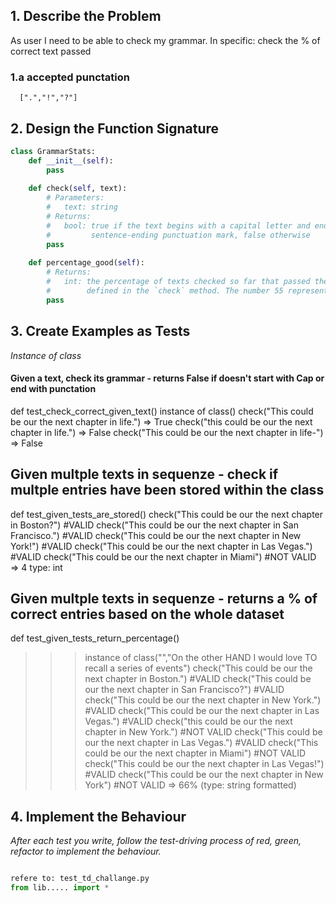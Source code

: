 ## 1. Describe the Problem
As user
I need to be able to check my grammar.
In specific: check the % of correct text passed

### 1.a accepted punctation
```
  [".","!","?"] 
```

## 2. Design the Function Signature
```python
class GrammarStats:
    def __init__(self):
        pass
  
    def check(self, text):
        # Parameters:
        #   text: string
        # Returns:
        #   bool: true if the text begins with a capital letter and ends with a
        #         sentence-ending punctuation mark, false otherwise
        pass
  
    def percentage_good(self):
        # Returns:
        #   int: the percentage of texts checked so far that passed the check
        #        defined in the `check` method. The number 55 represents 55%.
        pass
```

## 3. Create Examples as Tests

_Instance of class_

#### Given a text, check its grammar - returns False if doesn't start with Cap or end with punctation
def test_check_correct_given_text()
instance of class()
check("This could be our the next chapter in life.")
=> True
check("this could be our the next chapter in life.")
=> False
check("This could be our the next chapter in life-")
=> False

## Given multple texts in sequenze - check if multple entries have been stored within the class
def test_given_tests_are_stored()
check("This could be our the next chapter in Boston?")   #VALID
check("This could be our the next chapter in San Francisco.")  #VALID
check("This could be our the next chapter in New York!")   #VALID
check("This could be our the next chapter in Las Vegas.")  #VALID
check("This could be our the next chapter in Miami")  #NOT VALID
=> 4 type: int

## Given multple texts in sequenze - returns a % of correct entries based on the whole dataset
def test_given_tests_return_percentage()
>>> instance of class("","On the other HAND I would love TO recall a series of events")
check("This could be our the next chapter in Boston.")          #VALID
check("This could be our the next chapter in San Francisco?")   #VALID
check("This could be our the next chapter in New York.")        #VALID
check("This could be our the next chapter in Las Vegas.")       #VALID
check("this could be our the next chapter in New York.")        #NOT VALID
check("This could be our the next chapter in Las Vegas.")       #VALID
check("This could be our the next chapter in Miami")            #NOT VALID
check("This could be our the next chapter in Las Vegas!")       #VALID
check("This could be our the next chapter in New York")         #NOT VALID
=> 66% (type: string formatted)



## 4. Implement the Behaviour

_After each test you write, follow the test-driving process of red, green, refactor to implement the behaviour._
```python

refere to: test_td_challange.py
from lib..... import *
```
